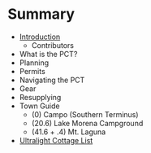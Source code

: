 # Summary

* [Introduction](README.md)
  * Contributors
* What is the PCT?
* Planning
* Permits
* Navigating the PCT
* Gear
* Resupplying
* Town Guide
  * (0) Campo (Southern Terminus)
  * (20.6) Lake Morena Campground
  * (41.6 + .4) Mt. Laguna
* [Ultralight Cottage List](ultralight_cottage_list.md)

